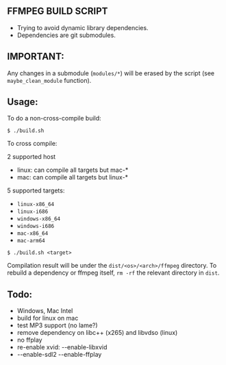 FFMPEG BUILD SCRIPT
-------------------

- Trying to avoid dynamic library dependencies.
- Dependencies are git submodules.

IMPORTANT:
---------

Any changes in a submodule (`modules/*`) will be
erased by the script (see `maybe_clean_module` function).

Usage:
-----

To do a non-cross-compile build:

```
$ ./build.sh
```

To cross compile:

2 supported host

- linux: can compile all targets but mac-*
- mac: can compile all targets but linux-*

5 supported targets:

- `linux-x86_64`
- `linux-i686`
- `windows-x86_64`
- `windows-i686`
- `mac-x86_64`
- `mac-arm64`

```
$ ./build.sh <target>
```

Compilation result will be under the `dist/<os>/<arch>/ffmpeg` directory.
To rebuild a dependency or ffmpeg itself, `rm -rf` the relevant
directory in `dist`.

Todo:
----
- Windows, Mac Intel
- build for linux on mac
- test MP3 support (no lame?)
- remove dependency on libc++ (x265) and libvdso (linux)
- no ffplay
- re-enable xvid: --enable-libxvid
- --enable-sdl2 --enable-ffplay

